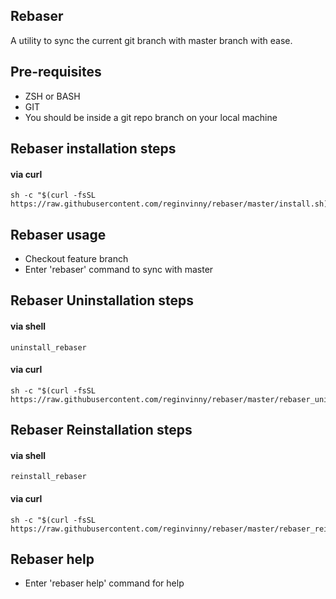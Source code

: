 
## Rebaser
A utility to sync the current git branch with master branch with ease.

## Pre-requisites
- ZSH or BASH
- GIT
- You should be inside a git repo branch on your local machine

## Rebaser installation steps

#### via curl
```shell
sh -c "$(curl -fsSL https://raw.githubusercontent.com/reginvinny/rebaser/master/install.sh)"
```
## Rebaser usage

- Checkout feature branch
- Enter 'rebaser' command to sync with master

## Rebaser Uninstallation steps

#### via shell
```shell
uninstall_rebaser
```

#### via curl
```shell
sh -c "$(curl -fsSL https://raw.githubusercontent.com/reginvinny/rebaser/master/rebaser_uninstall.sh)"
```

## Rebaser Reinstallation steps

#### via shell
```shell
reinstall_rebaser
```

#### via curl
```shell
sh -c "$(curl -fsSL https://raw.githubusercontent.com/reginvinny/rebaser/master/rebaser_reinstall.sh)"
```
## Rebaser help

- Enter 'rebaser help' command for help



